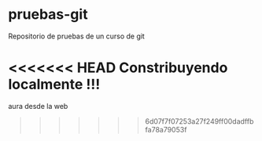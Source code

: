 # pruebas-git
Repositorio de pruebas de un curso de git

<<<<<<< HEAD
Constribuyendo localmente !!!
=======
aura desde la web
>>>>>>> 6d07f7f07253a27f249ff00dadffbfa78a79053f
